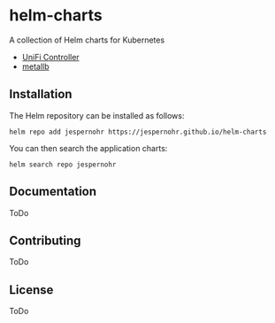 # helm-charts

A collection of Helm charts for Kubernetes

- [UniFi Controller](https://hub.docker.com/r/linuxserver/unifi-controller)
- [metallb](https://hub.docker.com/r/bitnamicharts/metallb)


## Installation

The Helm repository can be installed as follows:

```console
helm repo add jespernohr https://jespernohr.github.io/helm-charts
```

You can then search the application charts:

```console
helm search repo jespernohr
```

## Documentation

ToDo

## Contributing

ToDo

## License

ToDo